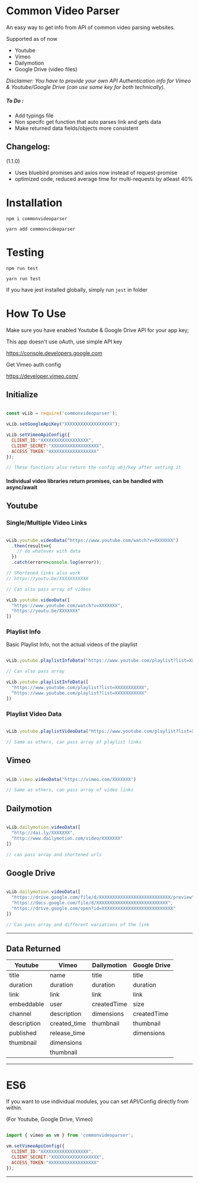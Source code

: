 Common Video Parser
======

An easy way to get info from API of common video parsing websites.

Supported as of now

* Youtube
* Vimeo
* Dailymotion
* Google Drive (video files)

*Disclaimer: You have to provide your own API Authentication info for Vimeo & Youtube/Google Drive (can use same key for both technically).*

##### To Do : 
- Add typings file
- Non specifc get function that auto parses link and gets data
- Make returned data fields/objects more consistent

## Changelog:
(1.1.0)
- Uses bluebird promises and axios now instead of request-promise
- optimized code, reduced average time for multi-requests by atleast 40%

# Installation

`npm i commonvideoparser`

`yarn add commonvideoparser`

# Testing

`npm run test`

`yarn run test`

If you have jest installed globally, simply run `jest` in folder



# How To Use

Make sure you have enabled Youtube & Google Drive API for your app key;

This app doesn't use oAuth, use simple API key

https://console.developers.google.com

Get Vimeo auth config

https://developer.vimeo.com/

## Initialize

```js

const vLib = require('commonvideoparser');

vLib.setGoogleApiKey("XXXXXXXXXXXXXXXXXX");

vLib.setVimeoApiConfig({
  CLIENT_ID:"XXXXXXXXXXXXXXXXXX",
  CLIENT_SECRET:"XXXXXXXXXXXXXXXXXX",
  ACCESS_TOKEN:"XXXXXXXXXXXXXXXXXX"
});

// These functions also return the config obj/key after setting it

```


#### __Individual video libraries return promises, can be handled with async/await__



## Youtube

### Single/Multiple Video Links

```js

vLib.youtube.videoData("https://www.youtube.com/watch?v=XXXXXXX")
  .then(result=>{
    // do whatever with data
  })
  .catch(error=>console.log(error));

// Shortened links also work
// https://youtu.be/XXXXXXXXXXX

// Can also pass array of videos

vLib.youtube.videoData([
  "https://www.youtube.com/watch?v=XXXXXXX",
  "https://youtu.be/XXXXXXX"
])

```
### Playlist Info 

Basic Playlist Info, not the actual videos of the playlist

```js

vLib.youtube.playlistInfoData("https://www.youtube.com/playlist?list=XXXXXXXXXXX")

// Can also pass array

vLib.youtube.playlistInfoData([
  "https://www.youtube.com/playlist?list=XXXXXXXXXXX",
  "https://www.youtube.com/playlist?list=XXXXXXXXXXX"
])

```

### Playlist Video Data

```js

vLib.youtube.playlistVideoData("https://www.youtube.com/playlist?list=XXXXXXXXXXX")

// Same as others, can pass array of playlist links

```

## Vimeo

```js

vLib.vimeo.videoData("https://vimeo.com/XXXXXXX")

// Same as others, can pass array of video links

```

## Dailymotion

```js

vLib.dailymotion.videoData([
  "http://dai.ly/XXXXXXX",
  "http://www.dailymotion.com/video/XXXXXXX"
])

// can pass array and shortened urls

```

## Google Drive

```js

vLib.dailymotion.videoData([
  "https://drive.google.com/file/d/XXXXXXXXXXXXXXXXXXXXXXXXXXX/preview",
  "https://docs.google.com/file/d/XXXXXXXXXXXXXXXXXXXXXXXXXXX",
  "https://drive.google.com/open?id=XXXXXXXXXXXXXXXXXXXXXXXXXXX"
])

// Can pass array and different variations of the link

```
---

## __Data Returned__

|   Youtube   |     Vimeo    | Dailymotion | Google Drive |
| ----------- | ------------ | ----------- | ------------ |
| title       | name         | title       | title        |
| duration    | duration     | duration    | duration     |
| link        | link         | link        | link         |
| embeddable  | user         | createdTime | size         |
| channel     | description  | dimensions  | createdTime  |
| description | created_time | thumbnail   | thumbnail    |
| published   | release_time |             | dimensions   |
| thumbnail   | dimensions   |             |              |
|             | thumbnail    |             |              |

---

# ES6

If you want to use individual modules, you can set API/Config directly from within.

(For Youtube, Google Drive, Vimeo)

```js

import { vimeo as vm } from 'commonvideoparser';

vm.setVimeoApiConfig({
  CLIENT_ID:"XXXXXXXXXXXXXXXXXX",
  CLIENT_SECRET:"XXXXXXXXXXXXXXXXXX",
  ACCESS_TOKEN:"XXXXXXXXXXXXXXXXXX"
});

```
---
